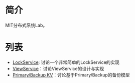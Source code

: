 # 简介
MIT分布式系统Lab。

# 列表
+ [LockService](src/lockservice/README.md): 讨论一个非常简单的LockService的实现
+ [ViewService](src/viewservice/README.md)：讨论ViewService的设计与实现
+ [Primary/Backup KV](src/pbservice/README.md)：讨论基于Primary/Backup的备份模型
